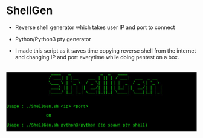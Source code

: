 # ShellGen<br>

* Reverse shell generator which takes user IP and port to connect<br>

* Python/Python3 pty generator <br>

* I made this script as it saves time copying reverse shell from the internet and changing IP and port everytime while doing pentest on a box.<br><br>

![banner](/banner.jpeg)
<br>
